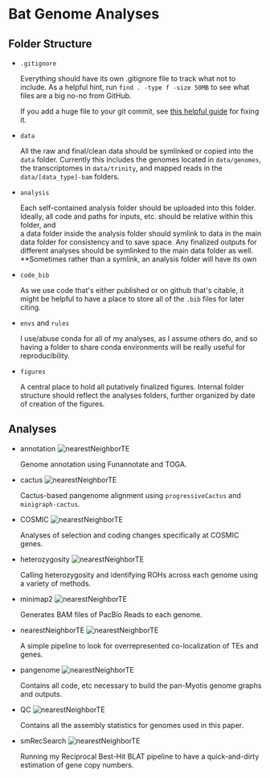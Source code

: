 Bat Genome Analyses
===================

Folder Structure
------------------

- `.gitignore`

  Everything should have its own .gitignore file to track what not to include. As a 
  helpful hint, run `find . -type f -size 50MB` to see what files are a big no-no from
  GitHub.
  
  If you add a huge file to your git commit, see [this helpful guide](https://medium.com/analytics-vidhya/tutorial-removing-large-files-from-git-78dbf4cf83a) for fixing it.

- `data`

  All the raw and final/clean data should be symlinked or copied into the `data` folder. 
  Currently this includes the genomes located in `data/genomes`, the transcriptomes 
  in `data/trinity`, and mapped reads in the `data/[data_type]-bam` folders.

- `analysis`

  Each self-contained analysis folder should be uploaded into this folder. Ideally,
  all code and paths for inputs, etc. should be relative within this folder, and  
  a data folder inside the analysis folder should symlink to data in the main data 
  folder for consistency and to save space. Any finalized outputs for different 
  analyses should be symlinked to the main data folder as well.
  **Sometimes rather than a symlink, an analysis folder will have its own 

- `code_bib`

  As we use code that's either published or on github that's citable, it might be 
  helpful to have a place to store all of the `.bib` files for later citing. 
  
- `envs` and `rules`

  I use/abuse conda for all of my analyses, as I assume others do, and so having a 
  folder to share conda environments will be really useful for reproducibility.
  
- `figures`
  
  A central place to hold all putatively finalized figures. 
  Internal folder structure should reflect the analyses folders, further organized by
  date of creation of the figures.

Analyses
--------

- annotation  ![nearestNeighborTE](https://img.shields.io/badge/Status-Ongoing-yellow)
  
  Genome annotation using Funannotate and TOGA.

- cactus  ![nearestNeighborTE](https://img.shields.io/badge/Status-Pending-blue)
  
  Cactus-based pangenome alignment using `progressiveCactus` and `minigraph-cactus`.

- COSMIC  ![nearestNeighborTE](https://img.shields.io/badge/Status-Pending-blue)
  
  Analyses of selection and coding changes specifically at COSMIC genes.

- heterozygosity  ![nearestNeighborTE](https://img.shields.io/badge/Status-Verify-red)
  
  Calling heterozygosity and identifying ROHs across each genome using a variety of methods.

- minimap2  ![nearestNeighborTE](https://img.shields.io/badge/Status-Done-green)
  
  Generates BAM files of PacBio Reads to each genome.
  
- nearestNeighborTE	![nearestNeighborTE](https://img.shields.io/badge/Status-Pending-blue)

  A simple pipeline to look for overrepresented co-localization of TEs and genes.

- pangenome  ![nearestNeighborTE](https://img.shields.io/badge/Status-Pending-blue)

  Contains all code, etc necessary to build the pan-Myotis genome graphs and outputs.

- QC  ![nearestNeighborTE](https://img.shields.io/badge/Status-Ongoing-yellow)
  
  Contains all the assembly statistics for genomes used in this paper.

- smRecSearch  ![nearestNeighborTE](https://img.shields.io/badge/Status-Verify-red)
  
  Running my Reciprocal Best-Hit BLAT pipeline to have a quick-and-dirty estimation of gene copy numbers.
